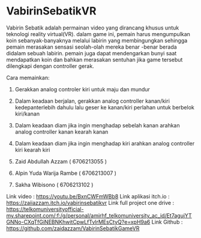 # VabirinSebatikVR
​Vabirin Sebatik adalah permainan video yang dirancang khusus untuk teknologi reality virtual(VR). dalam game ini, pemain harus mengumpulkan koin sebanyak-banyaknya melalui labirin yang membingungkan sehingga pemain merasakan sensasi seolah-olah mereka benar -benar berada didalam sebuah labirin. pemain juga dapat mendengarkan bunyi saat mendapatkan koin dan bahkan merasakan sentuhan jika game tersebut dilengkapi dengan controller gerak.

Cara memainkan:
1. Gerakkan analog controler kiri untuk maju dan mundur

2. Dalam keadaan berjalan, gerakkan analog controller kanan/kiri kedepanterlebih dahulu  lalu geser ke kanan/kiri perlahan untuk berbelok kiri/kanan

3. Dalam keadaan diam jika ingin menghadap sebelah kanan arahkan analog controller kanan kearah​ kanan

4. Dalam keadaan diam jika ingin menghadap kiri arahkan analog controller kiri kearah kiri



1. Zaid Abdullah Azzam ( 6706213055 )
2. Alpin Yuda Warija Rambe ( 6706213007 )
3. Sakha Wibisono ( 6706213102 )

Link video :  https://youtu.be/BxnCWFmWBb8
Link aplikasi itch.io : https://zaiiazzam.itch.io/vabirinsebatikvr
Link full project one drive : https://telkomuniversityofficial-my.sharepoint.com/:f:/g/personal/amirhf_telkomuniversity_ac_id/Et7agujYTGNNo-CXqTfGiNEBNKhwitCpwLfTvlrMEsCtyQ?e=xpH9a6
Link Github : https://github.com/zaidazzam/VabirinSebatikGameVR
